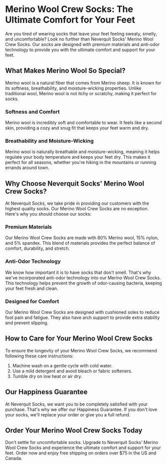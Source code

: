 # Merino Wool Crew Socks: The Ultimate Comfort for Your Feet

Are you tired of wearing socks that leave your feet feeling sweaty, smelly, and uncomfortable? Look no further than Neverquit Socks' Merino Wool Crew Socks. Our socks are designed with premium materials and anti-odor technology to provide you with the ultimate comfort and support for your feet.

## What Makes Merino Wool So Special?

Merino wool is a natural fiber that comes from Merino sheep. It is known for its softness, breathability, and moisture-wicking properties. Unlike traditional wool, Merino wool is not itchy or scratchy, making it perfect for socks.

### Softness and Comfort

Merino wool is incredibly soft and comfortable to wear. It feels like a second skin, providing a cozy and snug fit that keeps your feet warm and dry.

### Breathability and Moisture-Wicking

Merino wool is naturally breathable and moisture-wicking, meaning it helps regulate your body temperature and keeps your feet dry. This makes it perfect for all seasons, whether you're hiking in the mountains or running errands around town.

## Why Choose Neverquit Socks' Merino Wool Crew Socks?

At Neverquit Socks, we take pride in providing our customers with the highest quality socks. Our Merino Wool Crew Socks are no exception. Here's why you should choose our socks:

### Premium Materials

Our Merino Wool Crew Socks are made with 80% Merino wool, 15% nylon, and 5% spandex. This blend of materials provides the perfect balance of comfort, durability, and stretch.

### Anti-Odor Technology

We know how important it is to have socks that don't smell. That's why we've incorporated anti-odor technology into our Merino Wool Crew Socks. This technology helps prevent the growth of odor-causing bacteria, keeping your feet fresh and clean.

### Designed for Comfort

Our Merino Wool Crew Socks are designed with cushioned soles to reduce foot pain and fatigue. They also have arch support to provide extra stability and prevent slipping.

## How to Care for Your Merino Wool Crew Socks

To ensure the longevity of your Merino Wool Crew Socks, we recommend following these care instructions:

1. Machine wash on a gentle cycle with cold water.
2. Use a mild detergent and avoid bleach or fabric softeners.
3. Tumble dry on low heat or air dry.

## Our Happiness Guarantee

At Neverquit Socks, we want you to be completely satisfied with your purchase. That's why we offer our Happiness Guarantee. If you don't love your socks, we'll replace your order or give you a full refund.

## Order Your Merino Wool Crew Socks Today

Don't settle for uncomfortable socks. Upgrade to Neverquit Socks' Merino Wool Crew Socks and experience the ultimate comfort and support for your feet. Order now and enjoy free shipping on orders over $75 in the US and Canada.